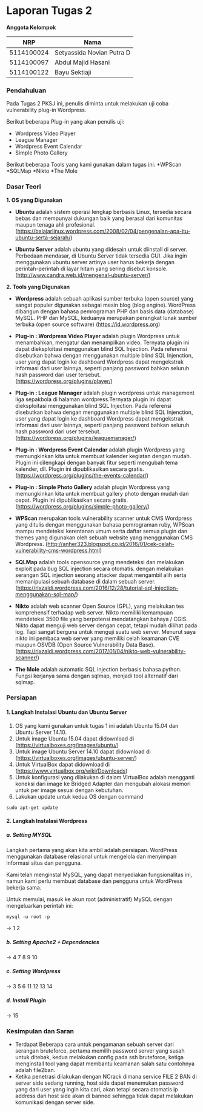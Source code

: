 # Laporan Tugas 2

**Anggota Kelompok**

| NRP         | Nama                        |
|-------------|-----------------------------|
| 5114100024  | Setyassida Novian Putra D   |
| 5114100097  | Abdul Majid Hasani          |
| 5114100122  | Bayu Sektiaji               |


### Pendahuluan

Pada Tugas 2 PKSJ ini, penulis diminta untuk melakukan uji coba vulnerability plug-in Wordpress.

Berikut beberapa Plug-in yang akan penulis uji:
* Wordpress Video Player
* League Manager
* Wordpress Event Calendar
* Simple Photo Gallery

Berikut beberapa Tools yang kami gunakan dalam tugas ini:
*WPScan
*SQLMap
*Nikto
*The Mole

### Dasar Teori

**1. OS yang Digunakan**
* **Ubuntu** adalah sistem operasi lengkap berbasis Linux, tersedia secara bebas dan mempunyai dukungan baik yang berasal dari komunitas maupun tenaga ahli profesional. (https://balajarlinux.wordpress.com/2008/02/04/pengenalan-apa-itu-ubuntu-serta-sejarah/)

* **Ubuntu Server** adalah ubuntu yang didesain untuk diinstall di server. Perbedaan mendasar, di Ubuntu Server tidak tersedia GUI. Jika ingin menggunakan ubuntu server artinya user harus bekerja dengan perintah-perintah di layar hitam yang sering disebut konsole. (http://www.candra.web.id/mengenal-ubuntu-server/)

**2. Tools yang Digunakan**

* **Wordpress** adalah sebuah aplikasi sumber terbuka (open source) yang sangat populer digunakan sebagai mesin blog (blog engine). WordPress dibangun dengan bahasa pemrograman PHP dan basis data (database) MySQL. PHP dan MySQL, keduanya merupakan perangkat lunak sumber terbuka (open source software)
(https://id.wordpress.org) 

* **Plug-in : Wordpress Video Player** adalah plugin Wordpress untuk menambahkan, mengatur dan menampilkan video. Ternyata plugin ini dapat dieksploitasi menggunakan blind SQL Injection. Pada referensi disebutkan bahwa dengan menggunakan multiple blind SQL Injenction, user yang dapat login ke dashboard Wordpress dapat mengekstrak informasi dari user lainnya, seperti panjang password bahkan seluruh hash password dari user tersebut.
(https://wordpress.org/plugins/player/)

* **Plug-in : League Manager** adalah plugin wordpress untuk management liga sepakbola di halaman wordpress.Ternyata plugin ini dapat dieksploitasi menggunakan blind SQL Injection. Pada referensi disebutkan bahwa dengan menggunakan multiple blind SQL Injenction, user yang dapat login ke dashboard Wordpress dapat mengekstrak informasi dari user lainnya, seperti panjang password bahkan seluruh hash password dari user tersebut.
(https://wordpress.org/plugins/leaguemanager/)

* **Plug-in : Wordpress Event Calendar** adalah plugin Wordpress yang memungkinkan kita untuk membuat kalender kegiatan dengan mudah. Plugin ini dilengkapi dengan banyak fitur seperti mengubah tema kalender, dll. Plugin ini dipublikasikan secara gratis.
(https://wordpress.org/plugins/the-events-calendar/)

* **Plug-in : Simple Photo Gallery** adalah plugin Wordpress yang memungkinkan kita untuk membuat gallery photo dengan mudah dan cepat. Plugin ini dipublikasikan secara gratis.
(https://wordpress.org/plugins/simple-photo-gallery/)

* **WPScan** merupakan tools vulnerability scanner untuk CMS Wordpress yang ditulis dengan menggunakan bahasa pemrograman ruby, WPScan mampu mendeteksi kerentanan umum serta daftar semua plugin dan themes yang digunakan oleh sebuah website yang menggunakan CMS Wordpress.
(http://anher323.blogspot.co.id/2016/01/cek-celah-vulnerability-cms-wordpress.html)

* **SQLMap** adalah tools opensource yang mendeteksi dan melakukan exploit pada bug SQL injection secara otomatis. dengan melakukan serangan SQL injection seorang attacker dapat mengambil alih serta memanipulasi sebuah database di dalam sebuah server.
(https://rixzaldi.wordpress.com/2016/12/28/tutorial-sql-injection-menggunakan-sql-map/)

* **Nikto** adalah web scanner Open Source (GPL), yang melakukan tes komprehensif terhadap web server. Nikto memiliki kemampuan mendeteksi 3500 file yang berpotensi mendatangkan bahaya / CGIS. Nikto dapat menguji web server dengan cepat, tetapi mudah dilihat pada log. Tapi sangat berguna untuk menguji suatu web server. Menurut saya nikto ini pembaca web server yang memiliki celah keamanan CVE maupun OSVDB (Open Source Vulnerability Data Base).
(https://rixzaldi.wordpress.com/2017/01/04/nikto-web-vulnerability-scanner/)

* **The Mole** adalah automatic SQL injection berbasis bahasa python. Fungsi kerjanya sama dengan sqlmap, menjadi tool alternatif dari sqlmap.


### Persiapan

#### 1. Langkah Instalasi Ubuntu dan Ubuntu Server
1. OS yang kami gunakan untuk tugas 1 ini adalah Ubuntu 15.04 dan Ubuntu Server 14.10.
2. Untuk image Ubuntu 15.04 dapat didownload di (https://virtualboxes.org/images/ubuntu/)
3. Untuk image Ubuntu  Server 14.10 dapat didownload di (https://virtualboxes.org/images/ubuntu-server/)
4. Untuk VirtualBox dapat didownload di (https://www.virtualbox.org/wiki/Downloads)
5. Untuk konfigurasi yang dilakukan di dalam VirtualBox adalah mengganti koneksi dari image ke Bridged  Adapter dan mengubah alokasi memori untuk per image sesuai dengan kebutuhan.
6. Lakukan update untuk kedua OS dengan command
```
sudo apt-get update
```
#### 2. Langkah Instalasi Wordpress

##### a. Setting MYSQL

Langkah pertama yang akan kita ambil adalah persiapan. WordPress menggunakan database relasional untuk mengelola dan menyimpan informasi situs dan pengguna.

Kami telah menginstal MySQL, yang dapat menyediakan fungsionalitas ini, namun kami perlu membuat database dan pengguna untuk WordPress bekerja sama.

Untuk memulai, masuk ke akun root (administratif) MySQL dengan mengeluarkan perintah ini:

```
mysql -u root -p
```


-> 1 2
##### b. Setting Apache2 + Dependencies
-> 4 7 8 9 10
##### c. Setting Wordpress
-> 3 5 6 11 12 13 14
##### d. Install Plugin
-> 15
### Kesimpulan dan Saran
* Terdapat Beberapa cara untuk pengamanan sebuah server dari serangan bruteforce. pertama memilih password server yang susah untuk ditebak, kedua melakukan config pada ssh bruteforce, ketiga menginstall tool yang dapat membantu keamanan salah satu contohnya adalah file2ban.
* Ketika penetrasi dilakukan dengan NCrack dimana service FILE 2 BAN di server side sedang running, host side dapat menemukan password yang dari user yang ingin kita cari, akan tetapi secara otomatis ip address dari host side akan di banned sehingga tidak dapat melakukan komunikasi dengan server side.


